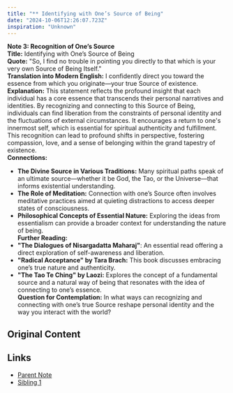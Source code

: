 ```yaml
---
title: "** Identifying with One’s Source of Being"
date: "2024-10-06T12:26:07.723Z"
inspiration: "Unknown"
---
```


**Note 3: Recognition of One’s Source**  
**Title:** Identifying with One’s Source of Being  
**Quote:** "So, I find no trouble in pointing you directly to that which is your very own Source of Being Itself."  
**Translation into Modern English:** I confidently direct you toward the essence from which you originate—your true Source of existence.  
**Explanation:** This statement reflects the profound insight that each individual has a core essence that transcends their personal narratives and identities. By recognizing and connecting to this Source of Being, individuals can find liberation from the constraints of personal identity and the fluctuations of external circumstances. It encourages a return to one's innermost self, which is essential for spiritual authenticity and fulfillment. This recognition can lead to profound shifts in perspective, fostering compassion, love, and a sense of belonging within the grand tapestry of existence.  
**Connections:**  
- **The Divine Source in Various Traditions:** Many spiritual paths speak of an ultimate source—whether it be God, the Tao, or the Universe—that informs existential understanding.  
- **The Role of Meditation:** Connection with one’s Source often involves meditative practices aimed at quieting distractions to access deeper states of consciousness.  
- **Philosophical Concepts of Essential Nature:** Exploring the ideas from essentialism can provide a broader context for understanding the nature of being.  
**Further Reading:**  
- **"The Dialogues of Nisargadatta Maharaj"**: An essential read offering a direct exploration of self-awareness and liberation.  
- **"Radical Acceptance" by Tara Brach:** This book discusses embracing one’s true nature and authenticity.  
- **"The Tao Te Ching" by Laozi:** Explores the concept of a fundamental source and a natural way of being that resonates with the idea of connecting to one’s essence.  
**Question for Contemplation:** In what ways can recognizing and connecting with one’s true Source reshape personal identity and the way you interact with the world?  



## Original Content



## Links

- [Parent Note](/parent-note.md)
- [Sibling 1](/zettel1.md)

